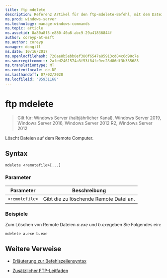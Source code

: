 ```yaml
---
title: ftp mdelete
description: Referenz Artikel für den ftp-mdelete-Befehl, mit dem Dateien auf dem Remote Computer gelöscht werden.
ms.prod: windows-server
ms.technology: manage-windows-commands
ms.topic: article
ms.assetid: 8a80a8f5-e880-40a8-abc9-29a41836844f
author: coreyp-at-msft
ms.author: coreyp
manager: dongill
ms.date: 10/16/2017
ms.openlocfilehash: 720ae8b5ebb0ef380f6547a85913cd84c6d98c7e
ms.sourcegitcommit: 2afed2461574a3f53f84fc9ec28d86df3b335685
ms.translationtype: MT
ms.contentlocale: de-DE
ms.lasthandoff: 07/02/2020
ms.locfileid: "85931168"
---
```

# <a name="ftp-mdelete"></a>ftp mdelete

> Gilt für: Windows Server (halbjährlicher Kanal), Windows Server 2019, Windows Server 2016, Windows Server 2012 R2, Windows Server 2012

Löscht Dateien auf dem Remote Computer.

## <a name="syntax"></a>Syntax
```
mdelete <remotefile>[...]
```

### <a name="parameters"></a>Parameter

| Parameter | Beschreibung |
| --------- | ----------- |
| `<remotefile>` | Gibt die zu löschende Remote Datei an. |

### <a name="examples"></a>Beispiele

Zum Löschen von Remote Dateien *a.exe* und *b.exe*geben Sie Folgendes ein:

```
mdelete a.exe b.exe
```

## <a name="additional-references"></a>Weitere Verweise

- [Erläuterung zur Befehlszeilensyntax](command-line-syntax-key.md)

- [Zusätzlicher FTP-Leitfaden](https://docs.microsoft.com/previous-versions/orphan-topics/ws.10/cc756013(v=ws.10))
